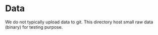 # Data

We do not typically upload data to git. This directory host small raw data (binary) for testing purpose.